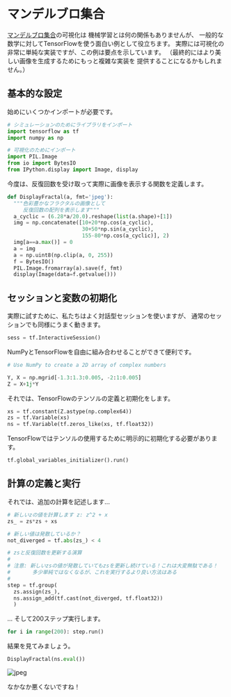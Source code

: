 # マンデルブロ集合

[マンデルブロ集合](https://en.wikipedia.org/wiki/Mandelbrot_set)の可視化は
機械学習とは何の関係もありませんが、
一般的な数学に対してTensorFlowを使う面白い例として役立ちます。
実際には可視化の非常に単純な実装ですが、この例は要点を示しています。
（最終的にはより美しい画像を生成するためにもっと複雑な実装を
提供することになるかもしれません。）

## 基本的な設定

始めにいくつかインポートが必要です。

```python
# シミュレーションのためにライブラリをインポート
import tensorflow as tf
import numpy as np

# 可視化のためにインポート
import PIL.Image
from io import BytesIO
from IPython.display import Image, display
```

今度は、反復回数を受け取って実際に画像を表示する関数を定義します。

```python
def DisplayFractal(a, fmt='jpeg'):
  """色彩豊かなフラクタルの画像として
     反復回数の配列を表示します"""
  a_cyclic = (6.28*a/20.0).reshape(list(a.shape)+[1])
  img = np.concatenate([10+20*np.cos(a_cyclic),
                        30+50*np.sin(a_cyclic),
                        155-80*np.cos(a_cyclic)], 2)
  img[a==a.max()] = 0
  a = img
  a = np.uint8(np.clip(a, 0, 255))
  f = BytesIO()
  PIL.Image.fromarray(a).save(f, fmt)
  display(Image(data=f.getvalue()))
```

## セッションと変数の初期化

実際に試すために、私たちはよく対話型セッションを使いますが、
通常のセッションでも同様にうまく動きます。

```python
sess = tf.InteractiveSession()
```

NumPyとTensorFlowを自由に組み合わせることができて便利です。

```python
# Use NumPy to create a 2D array of complex numbers

Y, X = np.mgrid[-1.3:1.3:0.005, -2:1:0.005]
Z = X+1j*Y
```

それでは、TensorFlowのテンソルの定義と初期化をします。

```python
xs = tf.constant(Z.astype(np.complex64))
zs = tf.Variable(xs)
ns = tf.Variable(tf.zeros_like(xs, tf.float32))
```

TensorFlowではテンソルの使用するために明示的に初期化する必要があります。

```python
tf.global_variables_initializer().run()
```

## 計算の定義と実行

それでは、追加の計算を記述します...

```python
# 新しいzの値を計算します z: z^2 + x
zs_ = zs*zs + xs

# 新しい値は発散しているか？
not_diverged = tf.abs(zs_) < 4

# zsと反復回数を更新する演算
#
# 注意: 新しいzsの値が発散していてもzsを更新し続けている！これは大変無駄である！
#       多少単純ではなくなるが、これを実行するより良い方法はある
#
step = tf.group(
  zs.assign(zs_),
  ns.assign_add(tf.cast(not_diverged, tf.float32))
  )
```

... そして200ステップ実行します。

```python
for i in range(200): step.run()
```

結果を見てみましょう。

```python
DisplayFractal(ns.eval())
```

![jpeg](https://www.tensorflow.org/images/mandelbrot_output.jpg)

なかなか悪くないですね！

